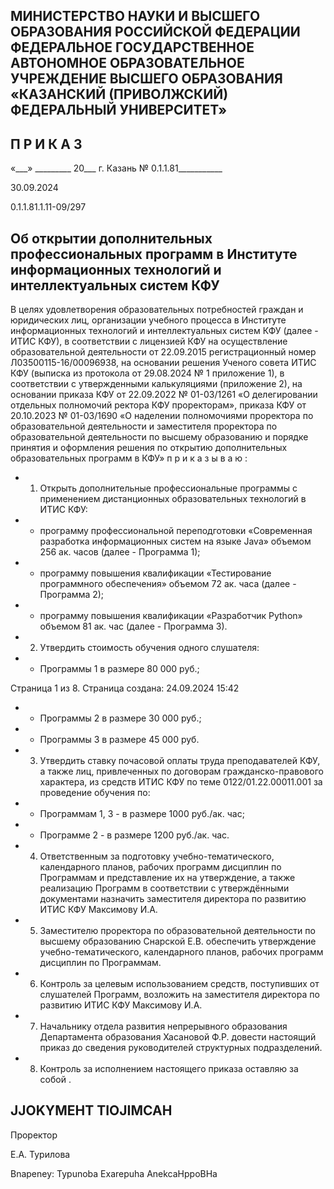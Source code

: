 <!-- image -->

## МИНИСТЕРСТВО НАУКИ И ВЫСШЕГО ОБРАЗОВАНИЯ РОССИЙСКОЙ ФЕДЕРАЦИИ ФЕДЕРАЛЬНОЕ ГОСУДАРСТВЕННОЕ АВТОНОМНОЕ ОБРАЗОВАТЕЛЬНОЕ УЧРЕЖДЕНИЕ ВЫСШЕГО ОБРАЗОВАНИЯ «КАЗАНСКИЙ (ПРИВОЛЖСКИЙ) ФЕДЕРАЛЬНЫЙ УНИВЕРСИТЕТ»

## П Р И К А З

«\_\_\_» \_\_\_\_\_\_\_\_\_ 20\_\_\_ г.                            Казань                            № 0.1.1.81\_\_\_\_\_\_\_\_\_\_\_

30.09.2024

0.1.1.81.1.11-09/297

## Об открытии дополнительных профессиональных программ в Институте информационных технологий и интеллектуальных систем КФУ

В  целях  удовлетворения  образовательных  потребностей  граждан  и  юридических лиц, организации учебного процесса в Институте информационных  технологий  и интеллектуальных систем КФУ (далее - ИТИС КФУ), в соответствии с лицензией КФУ на осуществление образовательной деятельности от 22.09.2015 регистрационный номер Л03500115-16/00096938,  на  основании  решения  Ученого  совета  ИТИС  КФУ  (выписка  из протокола от 29.08.2024 № 1  приложение  1), в соответствии с утвержденными калькуляциями (приложение 2), на основании приказа КФУ от 22.09.2022 № 01-03/1261 «О делегировании  отдельных  полномочий  ректора  КФУ  проректорам»,  приказа  КФУ  от 20.10.2023  №  01-03/1690  «О наделении  полномочиями  проректора  по  образовательной деятельности  и  заместителя  проректора  по  образовательной  деятельности  по  высшему образованию и порядке принятия и оформления решения по открытию дополнительных образовательных программ в КФУ» п р и к а з ы в а ю :

- 1. Открыть дополнительные профессиональные программы с применением дистанционных образовательных технологий в ИТИС КФУ:
- - программу профессиональной переподготовки «Современная разработка информационных систем на языке Java» объемом 256 ак. часов (далее - Программа 1);
- - программу повышения квалификации «Тестирование программного обеспечения» объемом 72 ак. часа (далее - Программа 2);
- - программу  повышения  квалификации  «Разработчик  Python»  объемом  81 ак. час (далее - Программа 3).
- 2. Утвердить стоимость обучения одного слушателя:
- - Программы 1 в размере 80 000 руб.;

Страница 1 из 8. Страница создана: 24.09.2024 15:42

- - Программы 2 в размере 30 000 руб.;
- - Программы 3 в размере 45 000 руб.
- 3. Утвердить  ставку  почасовой  оплаты  труда  преподавателей  КФУ,  а  также  лиц, привлеченных по договорам гражданско-правового характера, из средств ИТИС КФУ по теме 0122/01.22.00011.001 за проведение обучения по:
- - Программам 1, 3 - в размере 1000 руб./ак. час;
- - Программе 2 - в размере 1200 руб./ак. час.
- 4. Ответственным  за  подготовку учебно-тематического, календарного планов, рабочих программ дисциплин по Программам и представление их на утверждение, а также реализацию Программ в соответствии с утверждёнными документами назначить заместителя директора по развитию ИТИС КФУ Максимову И.А.
- 5. Заместителю проректора по образовательной деятельности по высшему образованию Снарской Е.В. обеспечить утверждение учебно-тематического, календарного планов, рабочих программ дисциплин по Программам.
- 6. Контроль  за  целевым  использованием  средств,  поступивших  от  слушателей Программ, возложить на заместителя директора по развитию ИТИС КФУ Максимову И.А.
- 7. Начальнику отдела развития непрерывного образования Департамента образования  Хасановой  Ф.Р. довести  настоящий  приказ  до  сведения  руководителей структурных подразделений.
- 8. Контроль за исполнением настоящего приказа оставляю за собой .

## JJOKYMEHT TIOJIMCAH

Проректор

Е.А. Турилова

Bnapeney: Typunoba Exarepuha AnekcaHppoBHa